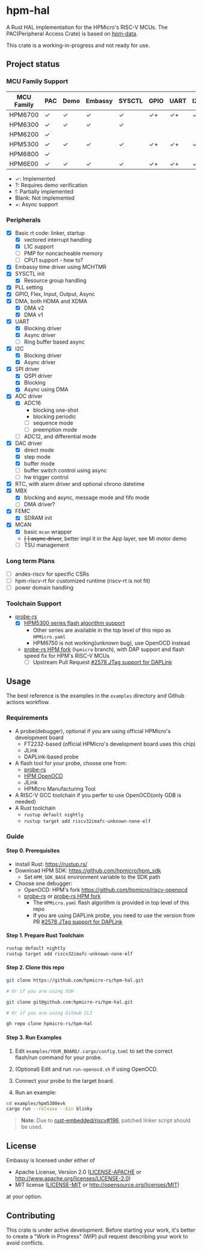# hpm-hal

A Rust HAL implementation for the HPMicro's RISC-V MCUs.
The PAC(Peripheral Access Crate) is based on [hpm-data].

This crate is a working-in-progress and not ready for use.

## Project status

### MCU Family Support

| MCU Family | PAC | Demo | Embassy | SYSCTL | GPIO | UART | I2C | SPI | DMA | TMR | ADC | USB | CAN |
|------------|-----|------|---------|--------|------|------|-----|-----|-----|-----|-----|-----|-----|
| HPM6700    | ✓   | ✓    | ✓       | ✓      | ✓+   | ✓+   | ✓+  | ✓+  | ✓+  |     |     |     |     |
| HPM6300    | ✓   | ✓    | ✓       | ✓      |      |      |     |     |     |     |     |     |     |
| HPM6200    | ✓   |      |         |        |      |      |     |     |     |     |     |     |     |
| HPM5300    | ✓   | ✓    | ✓       | ✓      | ✓+   | ✓+   | ✓+  | ✓+  | ✓+  |     | ✓   |     | ✓   |
| HPM6800    | ✓   |      |         |        |      |      |     |     |     |     |     |     |     |
| HPM6E00    | ✓   | ✓    | ✓       | ✓      | ✓+   | ✓+   | ✓+  | ✓+  | ✓+  |     |     |     |     |

- ✓: Implemented
- ?: Requires demo verification
- !: Partially implemented
- Blank: Not implemented
- +: Async support

### Peripherals

- [x] Basic rt code: linker, startup
  - [x] vectored interrupt handling
  - [x] L1C support
  - [ ] PMP for noncacheable memory
  - [ ] CPU1 support - how to?
- [x] Embassy time driver using MCHTMR
- [x] SYSCTL init
  - [x] Resource group handling
- [x] PLL setting
- [x] GPIO, Flex, Input, Output, Async
- [x] DMA, both HDMA and XDMA
  - [x] DMA v2
  - [x] DMA v1
- [x] UART
  - [x] Blocking driver
  - [x] Async driver
  - [ ] Ring buffer based async
- [x] I2C
  - [x] Blocking driver
  - [x] Async driver
- [x] SPI driver
  - [x] QSPI driver
  - [x] Blocking
  - [x] Async using DMA
- [x] ADC driver
  - [x] ADC16
    - blocking one-shot
    - blocking periodic
    - [ ] sequence mode
    - [ ] preemption mode
  - [ ] ADC12, and differential mode
- [x] DAC driver
  - [x] direct mode
  - [x] step mode
  - [x] buffer mode
  - [ ] buffer switch control using async
  - [ ] hw trigger control
- [x] RTC, with alarm driver and optional chrono datetime
- [x] MBX
  - [x] blocking and async, message mode and fifo mode
  - [ ] DMA driver?
- [x] FEMC
  - [x] SDRAM init
- [x] MCAN
  - [x] basic `mcan` wrapper
  - ~~[ ] async driver~~, better impl it in the App layer, see Mi motor demo
  - [ ] TSU management

### Long term Plans

- [ ] andes-riscv for specific CSRs
- [ ] hpm-riscv-rt for customized runtime (riscv-rt is not fit)
- [ ] power domain handling

### Toolchain Support

- [probe-rs]
  - [x] [HPM5300 series flash algorithm support](https://github.com/probe-rs/probe-rs/pull/2575)
    - Other series are available in the top level of this repo as `HPMicro.yaml`
    - HPM6750 is not working(unknown bug), use OpenOCD instead
  - [probe-rs HPM fork] (`hpmicro` branch), with DAP support and flash speed fix for HPM's RISC-V MCUs
    - [ ] Upstream Pull Request [#2578 JTag support for DAPLink](https://github.com/probe-rs/probe-rs/pull/2578)

## Usage

The best reference is the examples in the `examples` directory and Github actions workflow.

### Requirements

- A probe(debugger), optional if you are using official HPMicro's development board
  - FT2232-based (official HPMicro's development board uses this chip)
  - JLink
  - DAPLink-based probe
- A flash tool for your probe, choose one from:
  - [probe-rs]
  - [HPM OpenOCD]
  - JLink
  - HPMIcro Manufacturing Tool
- A RISC-V GCC toolchain if you perfer to use OpenOCD(only GDB is needed)
- A Rust toolchain
  - `rustup default nightly`
  - `rustup target add riscv32imafc-unknown-none-elf`

### Guide

#### Step 0. Prerequisites

- Install Rust: <https://rustup.rs/>
- Download HPM SDK: <https://github.com/hpmicro/hpm_sdk>
  - Set `HPM_SDK_BASE` environment variable to the SDK path
- Choose one debugger:
  - OpenOCD: HPM's fork <https://github.com/hpmicro/riscv-openocd>
  - [probe-rs] or [probe-rs HPM fork]
    - The `HPMicro.yaml` flash algorithm is provided in top level of this repo
    - If you are using DAPLink probe, you need to use the version from PR [#2578 JTag support for DAPLink](https://github.com/probe-rs/probe-rs/pull/2578)

#### Step 1. Prepare Rust Toolchain

```bash
rustup default nightly
rustup target add riscv32imafc-unknown-none-elf
```

#### Step 2. Clone this repo

```bash
git clone https://github.com/hpmicro-rs/hpm-hal.git

# Or if you are using SSH

git clone git@github.com:hpmicro-rs/hpm-hal.git

# Or if you are using GitHub CLI

gh repo clone hpmicro-rs/hpm-hal
```

#### Step 3. Run Examples

1. Edit `examples/YOUR_BOARD/.cargo/config.toml` to set the correct flash/run command for your probe.

2. (Optional) Edit and run `run-openocd.sh` if using OpenOCD.

3. Connect your probe to the target board.

4. Run an example:

```bash
cd examples/hpm5300evk
cargo run --release --bin blinky
```

> **Note**: Due to [rust-embedded/riscv#196](https://github.com/rust-embedded/riscv/issues/196), patched linker script should be used.

## License

Embassy is licensed under either of

- Apache License, Version 2.0 ([LICENSE-APACHE](LICENSE-APACHE) or
  <http://www.apache.org/licenses/LICENSE-2.0>)
- MIT license ([LICENSE-MIT](LICENSE-MIT) or <http://opensource.org/licenses/MIT>)

at your option.

## Contributing

This crate is under active development. Before starting your work, it's better to create a "Work in Progress" (WIP) pull request describing your work to avoid conflicts.

[hpm-data]: https://github.com/andelf/hpm-data
[HPM OpenOCD]: https://github.com/hpmicro/riscv-openocd
[probe-rs]: https://github.com/probe-rs/probe-rs
[probe-rs HPM fork]: https://github.com/hpmicro-rs/probe-rs

